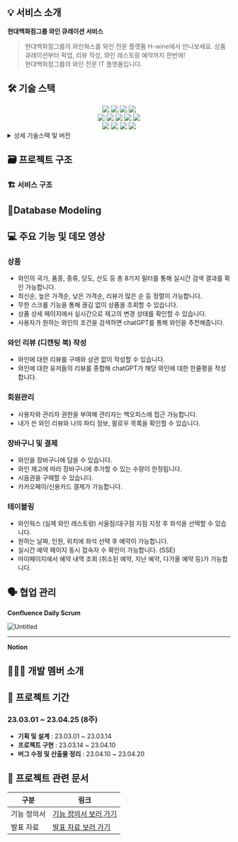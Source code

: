 
## 💡 서비스 소개

**현대백화점그룹 와인 큐레이션 서비스**

> 현대백화점그룹의 와인웍스를 와인 전문 플랫폼 H-wine에서 만나보세요. 상품 큐레이션부터 픽업, 리뷰 작성, 와인 레스토랑 예약까지 한번에!<br>
현대백화점그룹의 와인 전문 IT 플랫폼입니다. 

## 🛠️ 기술 스택
<div align=center> 
  <img src="https://img.shields.io/badge/java-007396?style=for-the-badge&logo=java&logoColor=white">  
  <img src="https://img.shields.io/badge/oracle-F80000?style=for-the-badge&logo=oracle&logoColor=white">
  <img src="https://img.shields.io/badge/spring-6DB33F?style=for-the-badge&logo=spring&logoColor=white"> 
  <img src="https://img.shields.io/badge/springSecurity-6DB33F?style=for-the-badge&logo=springsecurity&logoColor=white">
  <br>
  <img src="https://img.shields.io/badge/html5-E34F26?style=for-the-badge&logo=html5&logoColor=white"> 
  <img src="https://img.shields.io/badge/css-1572B6?style=for-the-badge&logo=css3&logoColor=white"> 
  <img src="https://img.shields.io/badge/javascript-F7DF1E?style=for-the-badge&logo=javascript&logoColor=black"> 
  <img src="https://img.shields.io/badge/jquery-0769AD?style=for-the-badge&logo=jquery&logoColor=white">
  <img src="https://img.shields.io/badge/amazonec2-FF9900?style=for-the-badge&logo=amazonec2&logoColor=white">
  <br>
  <img src="https://img.shields.io/badge/github-181717?style=for-the-badge&logo=gitlab&logoColor=white">
  <img src="https://img.shields.io/badge/git-F05032?style=for-the-badge&logo=git&logoColor=white">
  <img src="https://img.shields.io/badge/notion-CA4245?style=for-the-badge&logo=notion&logoColor=white">
  <img src="https://img.shields.io/badge/confluence-172B4D?style=for-the-badge&logo=confluence&logoColor=white">  
  <br>
</div>

<details>
<summary>상세 기술스택 및 버전</summary>

| 구분 | 기술스택 | 상세 | 버전 |
| --- | --- | --- | --- |
| 공통 | 형상관리 | Github | - |
|  | 이슈관리 | Jira | - |
|  | 커뮤니케이션 | Slack, Confluence, Notion | - |
| Front-end | HTML5 |  | - |
|  | CSS3 |  | - |
|  | JavaScript(ES6) |  | - |
|  | JSP |  | - |
|  | IDE | Eclipse | 1.69.2 |
| Back-end | Java | JDK | 1.8.0_192 |
|  | SpringBoot | springboot | 2.7.8 |
|  |  | Maven | - |
|  |  | JSTL | - |
|  |  | SpringSecurity | - |
|  |  | MyBatis | - |
|  | API관리 | Swagger | 2.9.2 |
|  | 배포 | AWS EC2 | - |
|  | jsonwebtoken |  | 1.1.1 |
|  | DB | Oracle | - |
|  | IDE | Eclipse | - |
|||||
</details>

## 🗃️ 프로젝트 구조

### 🏗️ 서비스 구조

## 🔗****Database Modeling****



## 💻 주요 기능 및 데모 영상

### **상품**

- 와인의 국가, 품종, 종류, 당도, 산도 등 총 8가지 필터를 통해 실시간 검색 결과를 확인 가능합니다.
- 최신순, 높은 가격순, 낮은 가격순, 리뷰가 많은 순 등 정렬이 가능합니다.
- 무한 스크롤 기능을 통해 끊김 없이 상품을 조회할 수 있습니다.
- 상품 상세 페이지에서 실시간으로 재고의 변경 상태를 확인할 수 있습니다.
- 사용자가 원하는 와인의 조건을 검색하면 chatGPT를 통해 와인을 추천해줍니다.

### **와인 리뷰 (디캔팅 북) 작성**

- 와인에 대한 리뷰를 구매와 상관 없이 작성할 수 있습니다.
- 와인에 대한 유저들의 리뷰를 종합해 chatGPT가 해당 와인에 대한 한줄평을 작성합니다.



### **회원관리**

- 사용자와 관리자 권한을 부여해 관리자는 백오피스에 접근 가능합니다.
- 내가 쓴 와인 리뷰와 나의 파티 정보, 팔로우 목록을 확인할 수 있습니다.


### **장바구니 및 결제**

- 와인을 장바구니에 담을 수 있습니다.
- 와인 재고에 따라 장바구니에 추가할 수 있는 수량이 한정됩니다.
- 시음권을 구매할 수 있습니다.
- 카카오페이/신용카드 결제가 가능합니다.



### **테이블링**

- 와인웍스 (실제 와인 레스토랑) 서울점/대구점 지점 지정 후 좌석을 선택할 수 있습니다.
- 원하는 날짜, 인원, 위치에 좌석 선택 후 예약이 가능합니다.
- 실시간 예약 페이지 동시 접속자 수 확인이 가능합니다. (SSE)
- 마이페이지에서 예약 내역 조회 (취소된 예약, 지난 예약, 다가올 예약 등)가 가능합니다.



## 🗣️ 협업 관리

**Confluence Daily Scrum**

![Untitled](ReadMe%208118f36887da4163b0ce9d919fa5ba90/Untitled%203.png)

---

**Notion**



## 👩‍👩‍👧 개발 멤버 소개


## 📅 프로젝트 기간

### 23.03.01  ~ 23.04.25 (8주)

- **기획 및 설계** : 23.03.01 ~ 23.03.14
- **프로젝트 구현** : 23.03.14 ~ 23.04.10
- **버그 수정 및 산출물 정리** : 23.04.10 ~ 23.04.20

## 📄 프로젝트 관련 문서

| 구분 | 링크 |
| --- | --- |
| 기능 정의서 | [기능 정의서 보러 가기](https://docs.google.com/spreadsheets/d/1SG_bJGvJPfi2yF6W1LreMpDNPG6bZH_UzkCpi7KKo00/edit?usp=sharing)|
| 발표 자료 | [발표 자료 보러 가기]( ) |
